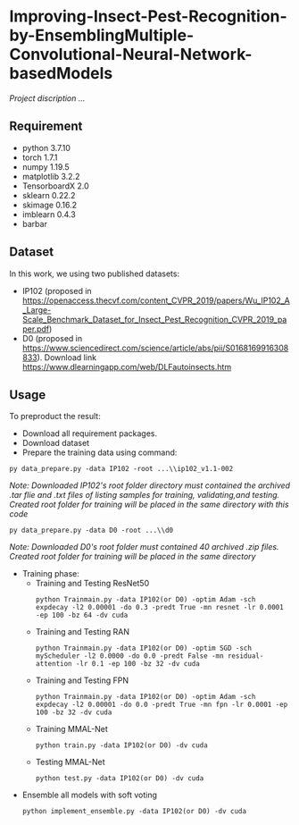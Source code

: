 # Improving-Insect-Pest-Recognition-by-EnsemblingMultiple-Convolutional-Neural-Network-basedModels

_Project discription ..._

## Requirement
- python 3.7.10
- torch 1.7.1
- numpy 1.19.5
- matplotlib 3.2.2
- TensorboardX 2.0
- sklearn 0.22.2
- skimage 0.16.2
- imblearn 0.4.3
- barbar

## Dataset
In this work, we using two published datasets:
- IP102 (proposed in https://openaccess.thecvf.com/content_CVPR_2019/papers/Wu_IP102_A_Large-Scale_Benchmark_Dataset_for_Insect_Pest_Recognition_CVPR_2019_paper.pdf)
- D0 (proposed in https://www.sciencedirect.com/science/article/abs/pii/S0168169916308833). Download link https://www.dlearningapp.com/web/DLFautoinsects.htm
## Usage
To preproduct the result:
- Download all requirement packages.
- Download dataset
- Prepare the training data using command:
<pre><code>py data_prepare.py -data IP102 -root ...\\ip102_v1.1-002</code></pre>
_Note: Downloaded IP102's root folder directory must contained the archived .tar flie and .txt files of listing samples for training, validating,and testing. Created root folder for training will be placed in the same directory with this code_
<pre><code>py data_prepare.py -data D0 -root ...\\d0</code></pre>
_Note: Downloaded D0's root folder must contained 40 archived .zip files. Created root folder for training will be placed in the same directory_
- Training phase:
  - Training and Testing ResNet50
    <pre><code>python Trainmain.py -data IP102(or D0) -optim Adam -sch expdecay -l2 0.00001 -do 0.3 -predt True -mn resnet -lr 0.0001 -ep 100 -bz 64 -dv cuda</code></pre>
  - Training and Testing RAN
    <pre><code>python Trainmain.py -data IP102(or D0) -optim SGD -sch myScheduler -l2 0.0000 -do 0.0 -predt False -mn residual-attention -lr 0.1 -ep 100 -bz 32 -dv cuda</code></pre>
  - Training and Testing FPN
    <pre><code>python Trainmain.py -data IP102(or D0) -optim Adam -sch expdecay -l2 0.00001 -do 0.0 -predt True -mn fpn -lr 0.0001 -ep 100 -bz 32 -dv cuda</code></pre>
  - Training MMAL-Net
    <pre><code>python train.py -data IP102(or D0) -dv cuda</code></pre>
  - Testing MMAL-Net
    <pre><code>python test.py -data IP102(or D0) -dv cuda</code></pre>
- Ensemble all models with soft voting
    <pre><code>python implement_ensemble.py -data IP102(or D0) -dv cuda</code></pre>